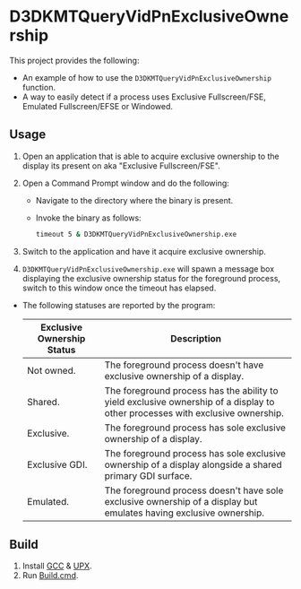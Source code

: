 # D3DKMTQueryVidPnExclusiveOwnership
This project provides the following:
- An example of how to use the `D3DKMTQueryVidPnExclusiveOwnership` function.
- A way to easily detect if a process uses Exclusive Fullscreen/FSE, Emulated Fullscreen/EFSE or Windowed.

## Usage
1. Open an application that is able to acquire exclusive ownership to the display its present on aka "Exclusive Fullscreen/FSE".
2. Open a Command Prompt window and do the following:

    - Navigate to the directory where the binary is present.
    - Invoke the binary as follows:

        ```cmd
        timeout 5 & D3DKMTQueryVidPnExclusiveOwnership.exe
        ```
3. Switch to the application and have it acquire exclusive ownership.

4. `D3DKMTQueryVidPnExclusiveOwnership.exe` will spawn a message box displaying the exclusive ownership status for the foreground process, switch to this window once the timeout has elapsed.

- The following statuses are reported by the program:

    |Exclusive Ownership Status|Description|
    |-|-|
    |Not owned.|The foreground process doesn't have exclusive ownership of a display.|
    |Shared.|The foreground process has the ability to yield exclusive ownership of a display to other processes with exclusive ownership.|
    |Exclusive.|The foreground process has sole exclusive ownership of a display.|
    |Exclusive GDI.|The foreground process has sole exclusive ownership of a display alongside a shared primary GDI surface.|
    |Emulated.|The foreground process doesn't have sole exclusive ownership of a display but emulates having exclusive ownership.|

## Build
1. Install [GCC](https://winlibs.com/) & [UPX](https://upx.github.io).
2. Run [Build.cmd](Build.cmd).